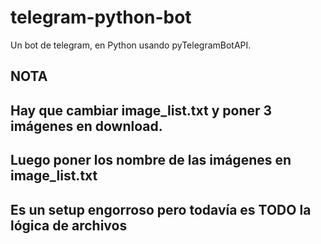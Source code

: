 # telegram-python-bot
Un bot de telegram, en Python usando pyTelegramBotAPI.

## NOTA
## Hay que cambiar image_list.txt y poner 3 imágenes en download.
## Luego poner los nombre de las imágenes en image_list.txt
## Es un setup engorroso pero todavía es TODO la lógica de archivos
